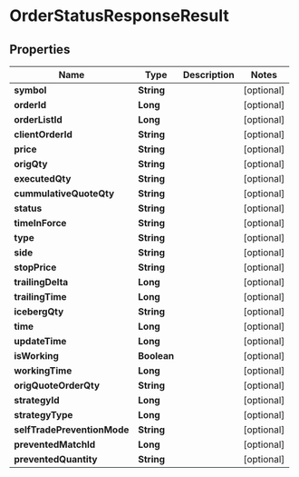 

# OrderStatusResponseResult


## Properties

| Name | Type | Description | Notes |
|------------ | ------------- | ------------- | -------------|
|**symbol** | **String** |  |  [optional] |
|**orderId** | **Long** |  |  [optional] |
|**orderListId** | **Long** |  |  [optional] |
|**clientOrderId** | **String** |  |  [optional] |
|**price** | **String** |  |  [optional] |
|**origQty** | **String** |  |  [optional] |
|**executedQty** | **String** |  |  [optional] |
|**cummulativeQuoteQty** | **String** |  |  [optional] |
|**status** | **String** |  |  [optional] |
|**timeInForce** | **String** |  |  [optional] |
|**type** | **String** |  |  [optional] |
|**side** | **String** |  |  [optional] |
|**stopPrice** | **String** |  |  [optional] |
|**trailingDelta** | **Long** |  |  [optional] |
|**trailingTime** | **Long** |  |  [optional] |
|**icebergQty** | **String** |  |  [optional] |
|**time** | **Long** |  |  [optional] |
|**updateTime** | **Long** |  |  [optional] |
|**isWorking** | **Boolean** |  |  [optional] |
|**workingTime** | **Long** |  |  [optional] |
|**origQuoteOrderQty** | **String** |  |  [optional] |
|**strategyId** | **Long** |  |  [optional] |
|**strategyType** | **Long** |  |  [optional] |
|**selfTradePreventionMode** | **String** |  |  [optional] |
|**preventedMatchId** | **Long** |  |  [optional] |
|**preventedQuantity** | **String** |  |  [optional] |



